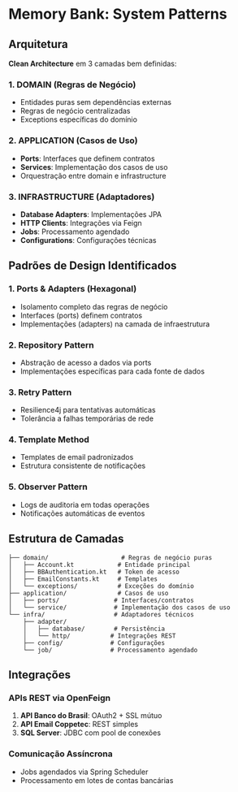 # Memory Bank: System Patterns

## Arquitetura
**Clean Architecture** em 3 camadas bem definidas:

### 1. **DOMAIN** (Regras de Negócio)
- Entidades puras sem dependências externas
- Regras de negócio centralizadas
- Exceptions específicas do domínio

### 2. **APPLICATION** (Casos de Uso) 
- **Ports**: Interfaces que definem contratos
- **Services**: Implementação dos casos de uso
- Orquestração entre domain e infrastructure

### 3. **INFRASTRUCTURE** (Adaptadores)
- **Database Adapters**: Implementações JPA
- **HTTP Clients**: Integrações via Feign
- **Jobs**: Processamento agendado
- **Configurations**: Configurações técnicas

## Padrões de Design Identificados

### 1. **Ports & Adapters (Hexagonal)**
- Isolamento completo das regras de negócio
- Interfaces (ports) definem contratos
- Implementações (adapters) na camada de infraestrutura

### 2. **Repository Pattern**
- Abstração de acesso a dados via ports
- Implementações específicas para cada fonte de dados

### 3. **Retry Pattern** 
- Resilience4j para tentativas automáticas
- Tolerância a falhas temporárias de rede

### 4. **Template Method**
- Templates de email padronizados
- Estrutura consistente de notificações

### 5. **Observer Pattern**
- Logs de auditoria em todas operações
- Notificações automáticas de eventos

## Estrutura de Camadas

```
├── domain/                    # Regras de negócio puras
│   ├── Account.kt            # Entidade principal
│   ├── BBAuthentication.kt   # Token de acesso
│   ├── EmailConstants.kt     # Templates
│   └── exceptions/           # Exceções do domínio
├── application/              # Casos de uso
│   ├── ports/               # Interfaces/contratos
│   └── service/             # Implementação dos casos de uso
└── infra/                   # Adaptadores técnicos
    ├── adapter/
    │   ├── database/        # Persistência
    │   └── http/           # Integrações REST
    ├── config/             # Configurações
    └── job/                # Processamento agendado
```

## Integrações
### APIs REST via OpenFeign
1. **API Banco do Brasil**: OAuth2 + SSL mútuo
2. **API Email Coppetec**: REST simples
3. **SQL Server**: JDBC com pool de conexões

### Comunicação Assíncrona  
- Jobs agendados via Spring Scheduler
- Processamento em lotes de contas bancárias
